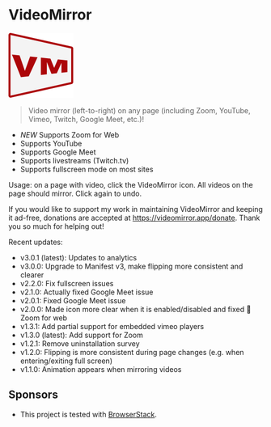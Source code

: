 # VideoMirror

![VideoMirror icon](src/images/VideoMirror128.png)

> Video mirror (left-to-right) on any page (including Zoom, YouTube, Vimeo, Twitch, Google Meet, etc.)!

- *NEW* Supports Zoom for Web
- Supports YouTube
- Supports Google Meet
- Supports livestreams (Twitch.tv)
- Supports fullscreen mode on most sites

Usage: on a page with video, click the VideoMirror icon. All videos on the page should mirror. Click again to undo.

If you would like to support my work in maintaining VideoMirror and keeping it ad-free, donations are accepted at https://videomirror.app/donate.
Thank you so much for helping out!

Recent updates:
- v3.0.1 (latest): Updates to analytics
- v3.0.0: Upgrade to Manifest v3, make flipping more consistent and clearer
- v2.2.0: Fix fullscreen issues
- v2.1.0: Actually fixed Google Meet issue
- v2.0.1: Fixed Google Meet issue
- v2.0.0: Made icon more clear when it is enabled/disabled and fixed 🤞 Zoom for web
- v1.3.1: Add partial support for embedded vimeo players
- v1.3.0 (latest): Add support for Zoom
- v1.2.1: Remove uninstallation survey
- v1.2.0: Flipping is more consistent during page changes (e.g. when entering/exiting full screen)
- v1.1.0: Animation appears when mirroring videos

## Sponsors

- This project is tested with [BrowserStack](https://www.browserstack.com/).
